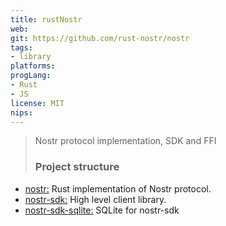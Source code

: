 ```yaml
---
title: rustNostr
web: 
git: https://github.com/rust-nostr/nostr
tags:
- library
platforms: 
progLang: 
- Rust
- JS
license: MIT
nips:
---
```


> Nostr protocol implementation, SDK and FFI
> 
> ### Project structure
- [nostr:](https://github.com/rust-nostr/nostr/tree/master/crates/nostr) Rust implementation of Nostr protocol.
- [nostr-sdk:](https://github.com/rust-nostr/nostr/tree/master/crates/nostr-sdk) High level client library.
- [nostr-sdk-sqlite:](https://github.com/rust-nostr/nostr/tree/master/crates/nostr-sdk-sqlite) SQLite for nostr-sdk

